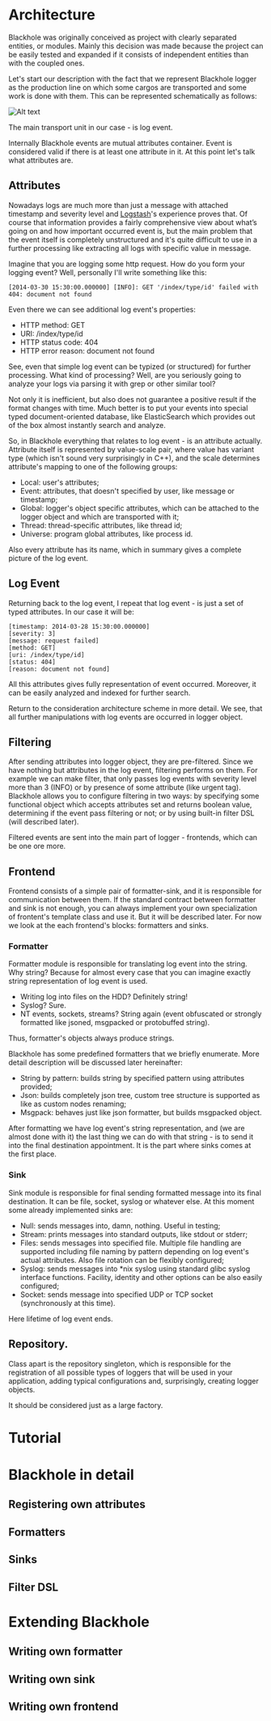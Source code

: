 # Architecture

Blackhole was originally conceived as project with clearly separated entities, or modules. Mainly this decision was made because the project can be easily tested and expanded if it consists of independent entities than with the coupled ones.

Let's start our description with the fact that we represent Blackhole logger as the production line on which some cargos are transported and some work is done with them. This can be represented schematically as follows:

![Alt text](http://3hren.github.io/blackhole/images/architecture.png)

The main transport unit in our case - is log event.

Internally Blackhole events are mutual attributes container. Event is considered valid if there is at least one attribute in it. At this point let's talk what attributes are.

## Attributes

Nowadays logs are much more than just a message with attached timestamp and severity level and [Logstash](http://logstash.net)'s experience proves that. Of course that information provides a fairly comprehensive view about what’s going on and how important occurred event is, but the main problem that the event itself is completely unstructured and it's quite difficult to use in a further processing like extracting all logs with specific value in message.

Imagine that you are logging some http request. How do you form your logging event? Well, personally I'll write something like this:
```
[2014-03-30 15:30:00.000000] [INFO]: GET '/index/type/id' failed with 404: document not found
```

Even there we can see additional log event's properties:
* HTTP method: GET
* URI: /index/type/id
* HTTP status code: 404
* HTTP error reason: document not found

See, even that simple log event can be typized (or structured) for further processing. What kind of processing? Well, are you seriously going to analyze your logs via parsing it with grep or other similar tool?

Not only it is inefficient, but also does not guarantee a positive result if the format changes with time. Much better is to put your events into special typed document-oriented database, like ElasticSearch which provides out of the box almost instantly search and analyze.

So, in Blackhole everything that relates to log event - is an attribute actually. Attribute itself is represented by value-scale pair, where value has variant type (which isn't sound very surprisingly in C++), and the scale determines attribute's mapping to one of the following groups:
* Local: user's attributes;
* Event: attributes, that doesn't specified by user, like message or timestamp;
* Global: logger's object specific attributes, which can be attached to the logger object and which are transported with it;
* Thread: thread-specific attributes, like thread id;
* Universe: program global attributes, like process id.

Also every attribute has its name, which in summary gives a complete picture of the log event.

## Log Event

Returning back to the log event, I repeat that log event - is just a set of typed attributes. In our case it will be:
```
[timestamp: 2014-03-28 15:30:00.000000]
[severity: 3]
[message: request failed]
[method: GET]
[uri: /index/type/id]
[status: 404]
[reason: document not found]
```

All this attributes gives fully representation of event occurred. Moreover, it can be easily analyzed and indexed for further search.

Return to the consideration architecture scheme in more detail. We see, that all further manipulations with log events are occurred in logger object.

## Filtering

After sending attributes into logger object, they are pre-filtered. Since we have nothing but attributes in the log event, filtering performs on them. For example we can make filter, that only passes log events with severity level more than 3 (INFO) or by presence of some attribute (like urgent tag). Blackhole allows you to configure filtering in two ways: by specifying some functional object which accepts attributes set and returns boolean value, determining if the event pass filtering or not; or by using built-in filter DSL (will described later).

Filtered events are sent into the main part of logger - frontends, which can be one ore more.

## Frontend

Frontend consists of a simple pair of formatter-sink, and it is responsible for communication between them. If the standard contract between formatter and sink is not enough, you can always implement your own specialization of frontent's template class and use it. But it will be described later. For now we look at the each frontend's blocks: formatters and sinks.

### Formatter

Formatter module is responsible for translating log event into the string. Why string? Because for almost every case that you can imagine exactly string representation of log event is used.
 - Writing log into files on the HDD? Definitely string!
 - Syslog? Sure.
 - NT events, sockets, streams? String again (event obfuscated or strongly formatted like jsoned, msgpacked or protobuffed string).

Thus, formatter's objects always produce strings.

Blackhole has some predefined formatters that we briefly enumerate. More detail description will be discussed later hereinafter:
* String by pattern: builds string by specified pattern using attributes provided;
* Json: builds completely json tree, custom tree structure is supported as like as custom nodes renaming; 
* Msgpack: behaves just like json formatter, but builds msgpacked object.

After formatting we have log event's string representation, and (we are almost done with it) the last thing we can do with that string - is to send it into the final destination appointment. It is the part where sinks comes at the first place.

### Sink

Sink module is responsible for final sending formatted message into its final destination. It can be file, socket, syslog or whatever else. At this moment some already implemented sinks are:
* Null: sends messages into, damn, nothing. Useful in testing;
* Stream: prints messages into standard outputs, like stdout or stderr;
* Files: sends messages into specified file. Multiple file handling are supported including file naming by pattern depending on log event's actual attributes. Also file rotation can be flexibly configured;
* Syslog: sends messages into \*nix syslog using standard glibc syslog interface functions. Facility, identity and other options can be also easily configured;
* Socket: sends message into specified UDP or TCP socket (synchronously at this time).

Here lifetime of log event ends.

## Repository.

Class apart is the repository singleton, which is responsible for the registration of all possible types of loggers that will be used in your application, adding typical configurations and, surprisingly, creating logger objects.

It should be considered just as a large factory.

# Tutorial

# Blackhole in detail

## Registering own attributes

## Formatters

## Sinks

## Filter DSL

# Extending Blackhole

## Writing own formatter

## Writing own sink

## Writing own frontend
